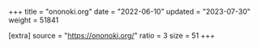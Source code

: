 +++
title = "ononoki.org"
date = "2022-06-10"
updated = "2023-07-30"
weight = 51841

[extra]
source = "https://ononoki.org/"
ratio = 3
size = 51
+++
